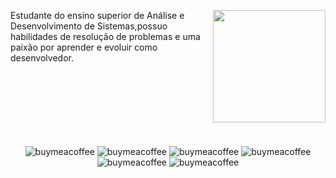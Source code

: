 <p>
    <img height="180em" align="right" src="https://github-readme-stats-josehenriquepatrocinios-projects.vercel.app/api/top-langs/?username=JoseHenriquePatrocinio&layout=compact&langs_count=6&theme=dracula"/>
    
   Estudante do ensino superior de Análise e Desenvolvimento de Sistemas,possuo habilidades de resolução de problemas e uma paixão por aprender e evoluir como
desenvolvedor.
</p>

<br />
<br />
<br />
<br />
<br />
<br />
<br />

<div align="center">

<img alt="buymeacoffee" src="https://img.shields.io/badge/Discord-7289DA?style=for-the-badge&logo=discord&logoColor=white">
<img alt="buymeacoffee" src="https://img.shields.io/badge/C%23-239120?style=for-the-badge&logo=c-sharp&logoColor=white">
<img alt="buymeacoffee" src="https://img.shields.io/badge/Visual_Studio-5C2D91?style=for-the-badge&logo=visual%20studio&logoColor=white">
<img alt="buymeacoffee" src="https://img.shields.io/badge/Spotify-1ED760?&style=for-the-badge&logo=spotify&logoColor=white">
<img alt="buymeacoffee" src="https://img.shields.io/badge/Aiqfome-7A1FA2?style=for-the-badge&logo=aiqfome&logoColor=white">
<img alt="buymeacoffee" src="https://img.shields.io/badge/Codewars-B1361E?style=for-the-badge&logo=Codewars&logoColor=white">
</div>
